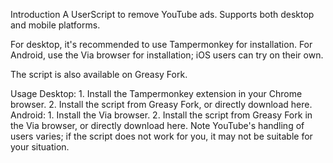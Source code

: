 Introduction
A UserScript to remove YouTube ads. Supports both desktop and mobile platforms.

For desktop, it's recommended to use Tampermonkey for installation. For Android, use the Via browser for installation; iOS users can try on their own.

The script is also available on Greasy Fork.

Usage
Desktop: 1. Install the Tampermonkey extension in your Chrome browser. 2. Install the script from Greasy Fork, or directly download here.
Android: 1. Install the Via browser. 2. Install the script from Greasy Fork in the Via browser, or directly download here.
Note
YouTube's handling of users varies; if the script does not work for you, it may not be suitable for your situation.
